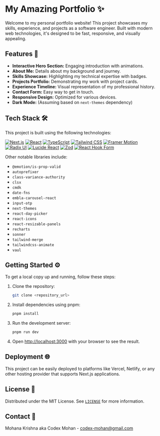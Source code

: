 # My Amazing Portfolio ✨

Welcome to my personal portfolio website! This project showcases my skills, experience, and projects as a software engineer. Built with modern web technologies, it's designed to be fast, responsive, and visually appealing.

## Features 🚀

- **Interactive Hero Section:** Engaging introduction with animations.
- **About Me:** Details about my background and journey.
- **Skills Showcase:** Highlighting my technical expertise with badges.
- **Projects Portfolio:** Demonstrating my work with project cards.
- **Experience Timeline:** Visual representation of my professional history.
- **Contact Form:** Easy way to get in touch.
- **Responsive Design:** Optimized for various devices.
- **Dark Mode:** (Assuming based on `next-themes` dependency)

## Tech Stack 🛠️

This project is built using the following technologies:

[![Next.js](https://img.shields.io/badge/Next.js-000000?style=for-the-badge&logo=nextdotjs&logoColor=white)](https://nextjs.org/)
[![React](https://img.shields.io/badge/React-61DAFB?style=for-the-badge&logo=react&logoColor=black)](https://react.dev/)
[![TypeScript](https://img.shields.io/badge/TypeScript-3178C6?style=for-the-badge&logo=typescript&logoColor=white)](https://www.typescriptlang.org/)
[![Tailwind CSS](https://img.shields.io/badge/Tailwind%20CSS-06TA4E?style=for-the-badge&logo=tailwindcss&logoColor=white)](https://tailwindcss.com/)
[![Framer Motion](https://img.shields.io/badge/Framer%20Motion-0055FF?style=for-the-badge&logo=framer&logoColor=white)](https://www.framer.com/motion/)
[![Radix UI](https://img.shields.io/badge/Radix%20UI-161618?style=for-the-badge&logo=radix-ui&logoColor=white)](https://www.radix-ui.com/)
[![Lucide React](https://img.shields.io/badge/Lucide%20React-292929?style=for-the-badge&logo=lucide&logoColor=white)](https://lucide.dev/guide/packages/lucide-react)
[![Zod](https://img.shields.io/badge/Zod-3E67F3?style=for-the-badge&logo=zod&logoColor=white)](https://zod.dev/)
[![React Hook Form](https://img.shields.io/badge/React%20Hook%20Form-EC5990?style=for-the-badge&logo=reacthookform&logoColor=white)](https://react-hook-form.com/)

Other notable libraries include:

- `@emotion/is-prop-valid`
- `autoprefixer`
- `class-variance-authority`
- `clsx`
- `cmdk`
- `date-fns`
- `embla-carousel-react`
- `input-otp`
- `next-themes`
- `react-day-picker`
- `react-icons`
- `react-resizable-panels`
- `recharts`
- `sonner`
- `tailwind-merge`
- `tailwindcss-animate`
- `vaul`

## Getting Started ⚙️

To get a local copy up and running, follow these steps:

1. Clone the repository:
   ```bash
   git clone <repository_url>
   ```
2. Install dependencies using pnpm:
   ```bash
   pnpm install
   ```
3. Run the development server:
   ```bash
   pnpm run dev
   ```
4. Open [http://localhost:3000](http://localhost:3000) with your browser to see the result.

## Deployment 🌐

This project can be easily deployed to platforms like Vercel, Netlify, or any other hosting provider that supports Next.js applications.

## License 📄

Distributed under the MIT License. See [`LICENSE`](LICENSE) for more information.

## Contact 👋

Mohana Krishna aka Codex Mohan - codex-mohan@gmail.com
